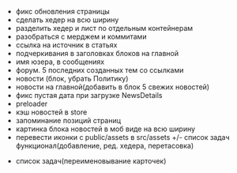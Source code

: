 + фикс обновления страницы
+ сделать хедер на всю ширину
+ разделить хедер и лист по отдельным контейнерам
+ разобраться с мерджем и коммитами
+ ссылка на источник в статьях
+ подчеркивания в заголовках блоков на главной
+ имя юзера, в сообщениях
+ форум. 5 последних созданных тем со ссылками
+ новости (блок, убрать Политику)
+ новости на главной(добавить в блок 5 свежих новостей)
+ фикс пустая дата при загрузке NewsDetails
+ preloader
+ кэш новостей в store
+ запоминание позиций страниц
+ картинка блока новостей в моб виде на всю ширину
+ перевести иконки с public/assets в src/assets
+/- список задач функционал(добавление, ред. хедера, перетасовка)
- список задач(переименовывание карточек)